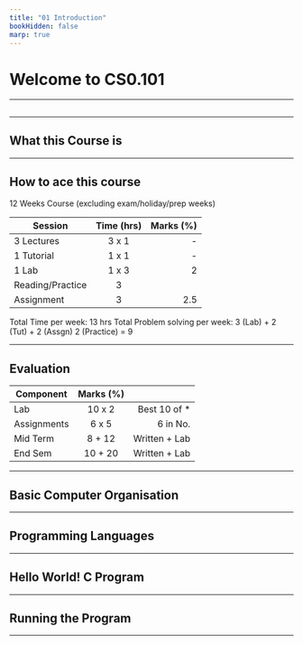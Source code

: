 ```yaml
---
title: "01 Introduction"
bookHidden: false
marp: true
---
```


# Welcome to CS0.101


---
## 


---
## What this Course is 




---
## How to ace this course

12 Weeks Course (excluding exam/holiday/prep weeks) ​

| Session          |Time (hrs) |Marks (%)|
|------------------|:---------:|--------:|
| 3 Lectures       |  3 x 1    | -       |
| 1 Tutorial       |  1 x 1    | -       |
| 1 Lab            |  1 x 3    |    2    |
| Reading/Practice |  3        |         |
| Assignment       |  3        | 2.5     |


Total Time per week: 13 hrs
Total Problem solving per week: 3 (Lab) + 2 (Tut) + 2 (Assgn) 2 (Practice) = 9

---
## Evaluation

| Component        |Marks (%)  |                |
|------------------|:---------:|---------------:|
| Lab              |  10 x 2   | Best 10 of *   |
| Assignments      |   6 x 5   | 6 in No.       |
| Mid Term         |   8 + 12  | Written + Lab  |
| End Sem          |  10 + 20  | Written + Lab  |


---
## Basic Computer Organisation


---
## Programming Languages

---
## Hello World! C Program

---
## Running the Program


---
